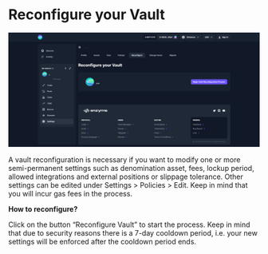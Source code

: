 # Reconfigure your Vault

![](<../../.gitbook/assets/reconfig (1).png>)

A vault reconfiguration is necessary if you want to modify one or more semi-permanent settings such as denomination asset, fees, lockup period, allowed integrations and external positions or slippage tolerance. Other settings can be edited under Settings > Policies > Edit. Keep in mind that you will incur gas fees in the process.

**How to reconfigure?**

Click on the button “Reconfigure Vault” to start the process. Keep in mind that due to security reasons there is a 7-day cooldown period, i.e. your new settings will be enforced after the cooldown period ends.
